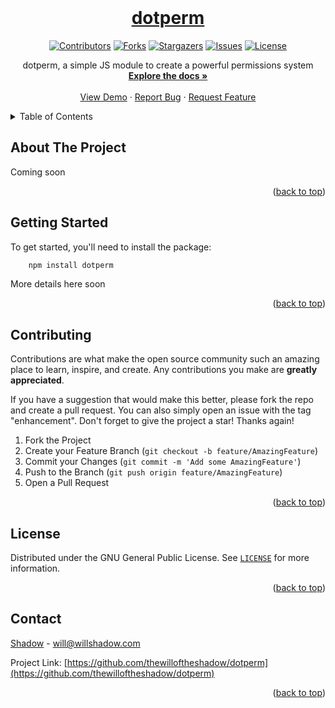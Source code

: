 
<div id="top"></div>


<!-- PROJECT LOGO -->
<br />
<div align="center">
  <a href="https://github.com/thewilloftheshadow/dotperm">
    <h1>dotperm</h1>
  </a>



[![Contributors][contributors-shield]][contributors-url] [![Forks][forks-shield]][forks-url] [![Stargazers][stars-shield]][stars-url] [![Issues][issues-shield]][issues-url] [![License][license-shield]][license-url]


  <p align="center">
    dotperm, a simple JS module to create a powerful permissions system
    <br />
    <a href="https://dotperm.js.org"><strong>Explore the docs »</strong></a>
    <br />
    <br />
    <a href="#">View Demo</a>
    ·
    <a href="https://github.com/thewilloftheshadow/dotperm/issues">Report Bug</a>
    ·
    <a href="https://github.com/thewilloftheshadow/dotperm/issues">Request Feature</a>
  </p>
</div>



<!-- TABLE OF CONTENTS -->
<details>
  <summary>Table of Contents</summary>
  <ol>
    <li>
      <a href="#about-the-project">About The Project</a>
    </li>
    <li>
      <a href="#getting-started">Getting Started</a>
    </li>
    <li><a href="#contributing">Contributing</a></li>
    <li><a href="#license">License</a></li>
    <li><a href="#contact">Contact</a></li>
  </ol>
</details>



<!-- ABOUT THE PROJECT -->
## About The Project

Coming soon

<p align="right">(<a href="#top">back to top</a>)</p>



<!-- GETTING STARTED -->
## Getting Started

To get started, you'll need to install the package:

```bash
    npm install dotperm
```

More details here soon

<p align="right">(<a href="#top">back to top</a>)</p>



<!-- CONTRIBUTING -->
## Contributing

Contributions are what make the open source community such an amazing place to learn, inspire, and create. Any contributions you make are **greatly appreciated**.

If you have a suggestion that would make this better, please fork the repo and create a pull request. You can also simply open an issue with the tag "enhancement".
Don't forget to give the project a star! Thanks again!

1. Fork the Project
2. Create your Feature Branch (`git checkout -b feature/AmazingFeature`)
3. Commit your Changes (`git commit -m 'Add some AmazingFeature'`)
4. Push to the Branch (`git push origin feature/AmazingFeature`)
5. Open a Pull Request

<p align="right">(<a href="#top">back to top</a>)</p>



<!-- LICENSE -->
## License

Distributed under the GNU General Public License. See [`LICENSE`](./LICENSE) for more information.

<p align="right">(<a href="#top">back to top</a>)</p>



<!-- CONTACT -->
## Contact

[Shadow](https://github.com/thewilloftheshadow) - will@willshadow.com

Project Link: [https://github.com/thewilloftheshadow/dotperm](https://github.com/thewilloftheshadow/dotperm)

<p align="right">(<a href="#top">back to top</a>)</p>



<!-- MARKDOWN LINKS & IMAGES -->
<!-- https://www.markdownguide.org/basic-syntax/#reference-style-links -->
[contributors-shield]: https://img.shields.io/github/contributors/thewilloftheshadow/dotperm.svg?style=for-the-badge
[contributors-url]: https://github.com/thewilloftheshadow/dotperm/graphs/contributors
[forks-shield]: https://img.shields.io/github/forks/thewilloftheshadow/dotperm.svg?style=for-the-badge
[forks-url]: https://github.com/thewilloftheshadow/dotperm/network/members
[stars-shield]: https://img.shields.io/github/stars/thewilloftheshadow/dotperm.svg?style=for-the-badge
[stars-url]: https://github.com/thewilloftheshadow/dotperm/stargazers
[issues-shield]: https://img.shields.io/github/issues/thewilloftheshadow/dotperm.svg?style=for-the-badge
[issues-url]: https://github.com/thewilloftheshadow/dotperm/issues
[license-shield]: https://img.shields.io/github/license/thewilloftheshadow/dotperm.svg?style=for-the-badge
[license-url]: https://github.com/thewilloftheshadow/dotperm/blob/master/LICENSE.txt